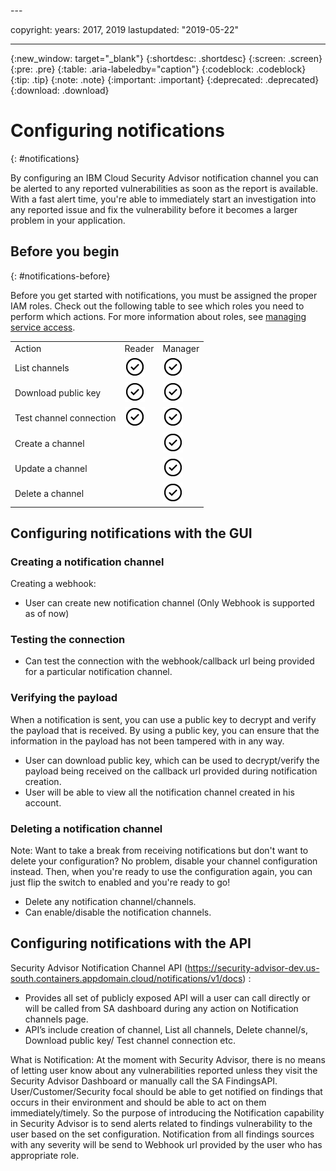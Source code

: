 <staging>---

copyright:
  years: 2017, 2019
lastupdated: "2019-05-22"

---

{:new_window: target="_blank"}
{:shortdesc: .shortdesc}
{:screen: .screen}
{:pre: .pre}
{:table: .aria-labeledby="caption"}
{:codeblock: .codeblock}
{:tip: .tip}
{:note: .note}
{:important: .important}
{:deprecated: .deprecated}
{:download: .download}


# Configuring notifications
{: #notifications}


By configuring an IBM Cloud Security Advisor notification channel you can be alerted to any reported vulnerabilities as soon as the report is available. With a fast alert time, you're able to immediately start an investigation into any reported issue and fix the vulnerability before it becomes a larger problem in your application.


## Before you begin
{: #notifications-before}

Before you get started with notifications, you must be assigned the proper IAM roles. Check out the following table to see which roles you need to perform which actions. For more information about roles, see [managing service access](/docs/services/security-advisor?topic=security-advisor-service-access).

<table>
  <tr>
    <td>Action</td>
    <td>Reader</td>
    <td>Manager</td>
  </tr>
  <tr>
    <td>List channels</td>
    <td><img src="images/confirm.png" width="32" alt="Feature available" style="width:32px;" /></td>
    <td><img src="images/confirm.png" width="32" alt="Feature available" style="width:32px;" /></td>
  </tr>
  <tr>
    <td>Download public key</td>
    <td><img src="images/confirm.png" width="32" alt="Feature available" style="width:32px;" /></td>
    <td><img src="images/confirm.png" width="32" alt="Feature available" style="width:32px;" /></td>
  </tr>
  <tr>
    <td>Test channel connection</td>
    <td><img src="images/confirm.png" width="32" alt="Feature available" style="width:32px;" /></td>
    <td><img src="images/confirm.png" width="32" alt="Feature available" style="width:32px;" /></td>
  </tr>
  <tr>
    <td>Create a channel</td>
    <td> </td>
    <td><img src="images/confirm.png" width="32" alt="Feature available" style="width:32px;" /></td>
  </tr>
  <tr>
    <td>Update a channel</td>
    <td> </td>
    <td><img src="images/confirm.png" width="32" alt="Feature available" style="width:32px;" /></td>
  </tr>
  <tr>
    <td>Delete a channel</td>
    <td> </td>
    <td><img src="images/confirm.png" width="32" alt="Feature available" style="width:32px;" /></td>
  </tr>
</table>


## Configuring notifications with the GUI

### Creating a notification channel

Creating a webhook:

-	User can create new notification channel (Only Webhook is supported as of now)






### Testing the connection

-	Can test the connection with the webhook/callback url being provided for a particular notification channel.




### Verifying the payload

When a notification is sent, you can use a public key to decrypt and verify the payload that is received. By using a public key, you can ensure that the information in the payload has not been tampered with in any way. 


-	User can download public key, which can be used to decrypt/verify the payload being received on the callback url provided during notification creation.
-	User will be able to view all the notification channel created in his account.

### Deleting a notification channel

Note: Want to take a break from receiving notifications but don't want to delete your configuration? No problem, disable your channel configuration instead. Then, when you're ready to use the configuration again, you can just flip the switch to enabled and you're ready to go!

-	Delete any notification channel/channels.
-	Can enable/disable the notification channels.


## Configuring notifications with the API



Security Advisor Notification Channel API (https://security-advisor-dev.us-south.containers.appdomain.cloud/notifications/v1/docs) :
-	Provides all set of publicly exposed API will a user can call directly or will be called from SA dashboard during any action on Notification channels page.
-	API’s include creation of channel, List all channels, Delete channel/s, Download public key/ Test channel connection etc.





What is Notification:
At the moment with Security Advisor, there is no means of letting user know about any vulnerabilities reported unless they visit the Security Advisor Dashboard or manually call the SA FindingsAPI. User/Customer/Security focal should be able to get notified on findings that occurs in their environment and should be able to act on them immediately/timely. So the purpose of introducing the Notification capability in Security Advisor is to send alerts related to findings vulnerability to the user based on the set configuration. Notification from all findings sources with any severity will be send to Webhook url provided by the user who has appropriate role. 





